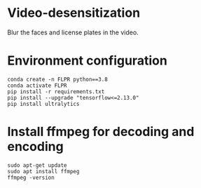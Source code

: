 # Video-desensitization
Blur the faces and license plates in the video.

# Environment configuration
    conda create -n FLPR python==3.8
    conda activate FLPR
    pip install -r requirements.txt
    pip install --upgrade "tensorflow<=2.13.0"
    pip install ultralytics

# Install ffmpeg for decoding and encoding
    sudo apt-get update
    sudo apt install ffmpeg
    ffmpeg -version


